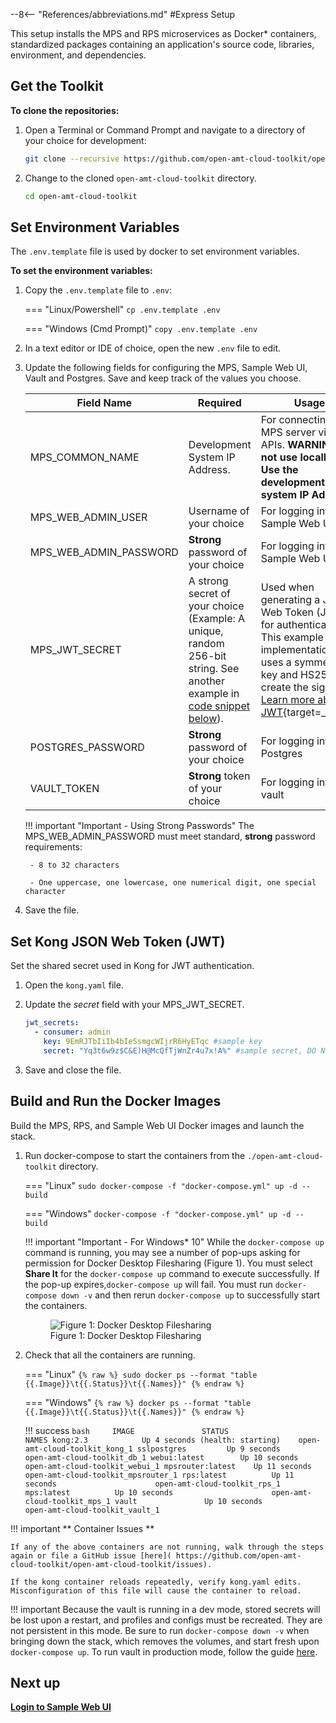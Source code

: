 --8<-- "References/abbreviations.md"
#Express Setup

This setup installs the MPS and RPS microservices as Docker* containers, standardized packages containing an application's source code, libraries, environment, and dependencies. 

## Get the Toolkit

**To clone the repositories:**

1. Open a Terminal or Command Prompt and navigate to a directory of your choice for development:

    ``` bash
    git clone --recursive https://github.com/open-amt-cloud-toolkit/open-amt-cloud-toolkit --branch v{{ repoVersion.oamtct }}
    ```
  
2. Change to the cloned `open-amt-cloud-toolkit` directory.
    ``` bash
    cd open-amt-cloud-toolkit
    ```

## Set Environment Variables  

The  `.env.template` file is used by docker to set environment variables.

**To set the environment variables:**

1. Copy the `.env.template` file to `.env`:

    === "Linux/Powershell"
        ```
        cp .env.template .env
        ```
    
    === "Windows (Cmd Prompt)"
        ```
        copy .env.template .env
        ```

2. In a text editor or IDE of choice, open the new `.env` file to edit.

3. Update the following fields for configuring the MPS, Sample Web UI, Vault and Postgres. Save and keep track of the values you choose.

    | Field Name | Required | Usage |
    | -------------          | ------------------ | ------------ |
    | MPS_COMMON_NAME        | Development System IP Address. | For connecting to MPS server via UI or APIs. **WARNING: Do not use localhost. Use the development system IP Address.**|
    | MPS_WEB_ADMIN_USER     | Username of your choice            | For logging into the Sample Web UI |
    | MPS_WEB_ADMIN_PASSWORD | **Strong** password of your choice | For logging into the Sample Web UI |
    | MPS_JWT_SECRET         | A strong secret of your choice (Example: A unique, random 256-bit string. See another example in [code snippet below](./#set-kong-json-web-token-jwt)).    | Used when generating a JSON Web Token (JWT) for authentication. This example implementation uses a symmetrical key and HS256 to create the signature. [Learn more about JWT](https://jwt.io/introduction){target=_blank}.|
    | POSTGRES_PASSWORD      | **Strong** password of your choice | For logging into the Postgres |
    | VAULT_TOKEN            | **Strong** token of your choice    | For logging into the vault |

    !!! important "Important - Using Strong Passwords"
        The MPS_WEB_ADMIN_PASSWORD must meet standard, **strong** password requirements:

        - 8 to 32 characters

        - One uppercase, one lowercase, one numerical digit, one special character

4. Save the file.

## Set Kong JSON Web Token (JWT)

Set the shared secret used in Kong for JWT authentication.

1. Open the `kong.yaml` file.

2. Update the *secret* field with your MPS_JWT_SECRET.

    ``` yaml hl_lines="4"
    jwt_secrets:
      - consumer: admin
        key: 9EmRJTbIiIb4bIeSsmgcWIjrR6HyETqc #sample key
        secret: "Yq3t6w9z$C&E)H@McQfTjWnZr4u7x!A%" #sample secret, DO NOT use for production
    ```

3. Save and close the file.


## <a name="Builddockerimages"></a>Build and Run the Docker Images

Build the MPS, RPS, and Sample Web UI Docker images and launch the stack.


1.  Run docker-compose to start the containers from the `./open-amt-cloud-toolkit` directory.
    
    === "Linux"
        ```
        sudo docker-compose -f "docker-compose.yml" up -d --build
        ```
    
    === "Windows"
        ```
        docker-compose -f "docker-compose.yml" up -d --build
        ```
    
    !!! important "Important - For Windows* 10"
        While the `docker-compose up` command is running, you may see a number of pop-ups asking for permission for Docker Desktop Filesharing (Figure 1). You must select **Share It** for the `docker-compose up` command to execute successfully.  If the pop-up expires,`docker-compose up` will fail.  You must run `docker-compose down -v` and then rerun `docker-compose up` to successfully start the containers.

     <figure class="figure-image">
     <img src="..\..\assets\images\DockerFileSharing.png" alt="Figure 1: Docker Desktop Filesharing">
     <figcaption>Figure 1: Docker Desktop Filesharing</figcaption>
     </figure>

2. Check that all the containers are running.

    
    === "Linux"
        ```
        {% raw %}
        sudo docker ps --format "table {{.Image}}\t{{.Status}}\t{{.Names}}"
        {% endraw %}
        ```
    
    === "Windows"
        ```
        {% raw %}
        docker ps --format "table {{.Image}}\t{{.Status}}\t{{.Names}}"
        {% endraw %}
        ```
    
    !!! success
        ``` bash    
        IMAGE               STATUS                             NAMES
        kong:2.3            Up 4 seconds (health: starting)    open-amt-cloud-toolkit_kong_1
        sslpostgres         Up 9 seconds                       open-amt-cloud-toolkit_db_1
        webui:latest        Up 10 seconds                      open-amt-cloud-toolkit_webui_1
        mpsrouter:latest    Up 11 seconds                      open-amt-cloud-toolkit_mpsrouter_1
        rps:latest          Up 11 seconds                      open-amt-cloud-toolkit_rps_1
        mps:latest          Up 10 seconds                      open-amt-cloud-toolkit_mps_1
        vault               Up 10 seconds                      open-amt-cloud-toolkit_vault_1
        ```

  
!!! important 
    ** Container Issues **

    If any of the above containers are not running, walk through the steps again or file a GitHub issue [here]( https://github.com/open-amt-cloud-toolkit/open-amt-cloud-toolkit/issues).

    If the kong container reloads repeatedly, verify kong.yaml edits. Misconfiguration of this file will cause the container to reload.

!!! important
    Because the vault is running in a dev mode, stored secrets will be lost upon a restart, and profiles and configs must be recreated. They are not persistent in this mode. Be sure to run `docker-compose down -v` when bringing down the stack, which removes the volumes, and start fresh upon `docker-compose up`.  To run vault in production mode, follow the guide [here](../Reference/productionVault.md).

    

## Next up
[**Login to Sample Web UI**](../GetStarted/loginToUI.md)
